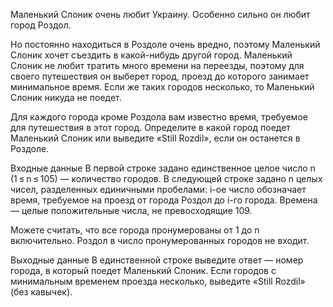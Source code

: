 ﻿Маленький Слоник очень любит Украину. Особенно сильно он любит город Роздол.

Но постоянно находиться в Роздоле очень вредно, поэтому Маленький Слоник хочет съездить в какой-нибудь другой город. Маленький Слоник не любит тратить много времени на переезды, поэтому для своего путешествия он выберет город, проезд до которого занимает минимальное время. Если же таких городов несколько, то Маленький Слоник никуда не поедет.

Для каждого города кроме Роздола вам известно время, требуемое для путешествия в этот город. Определите в какой город поедет Маленький Слоник или выведите «Still Rozdil», если он останется в Роздоле.

Входные данные
В первой строке задано единственное целое число n (1 ≤ n ≤ 105) — количество городов. В следующей строке задано n целых чисел, разделенных единичными пробелами: i-ое число обозначает время, требуемое на проезд от города Роздол до i-го города. Времена — целые положительные числа, не превосходящие 109.

Можете считать, что все города пронумерованы от 1 до n включительно. Роздол в число пронумерованных городов не входит.

Выходные данные
В единственной строке выведите ответ — номер города, в который поедет Маленький Слоник. Если городов с минимальным временем проезда несколько, выведите «Still Rozdil» (без кавычек).